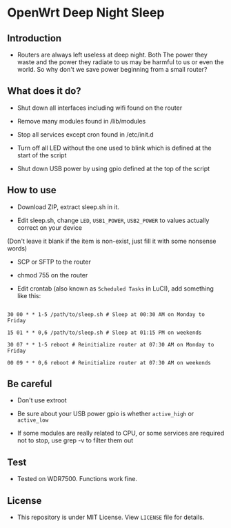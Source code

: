 # OpenWrt Deep Night Sleep

## Introduction

* Routers are always left useless at deep night. Both The power they waste and the power they radiate to us may be harmful to us or even the world. So why don't we save power beginning from a small router?

## What does it do?

* Shut down all interfaces including wifi found on the router

* Remove many modules found in /lib/modules

* Stop all services except cron found in /etc/init.d

* Turn off all LED without the one used to blink which is defined at the start of the script

* Shut down USB power by using gpio defined at the top of the script

## How to use

* Download ZIP, extract sleep.sh in it.

* Edit sleep.sh, change `LED`, `USB1_POWER`, `USB2_POWER` to values actually correct on your device

(Don't leave it blank if the item is non-exist, just fill it with some nonsense words)

* SCP or SFTP to the router

* chmod 755 on the router

* Edit crontab (also known as `Scheduled Tasks` in LuCI), add something like this:

```

30 00 * * 1-5 /path/to/sleep.sh # Sleep at 00:30 AM on Monday to Friday

15 01 * * 0,6 /path/to/sleep.sh # Sleep at 01:15 PM on weekends

30 07 * * 1-5 reboot # Reinitialize router at 07:30 AM on Monday to Friday

00 09 * * 0,6 reboot # Reinitialize router at 07:30 AM on weekends

```

## Be careful

* Don't use extroot

* Be sure about your USB power gpio is whether `active_high` or `active_low`

* If some modules are really related to CPU, or some services are required not to stop, use grep -v to filter them out

## Test

* Tested on WDR7500. Functions work fine.

## License

* This repository is under MIT License. View `LICENSE` file for details.

